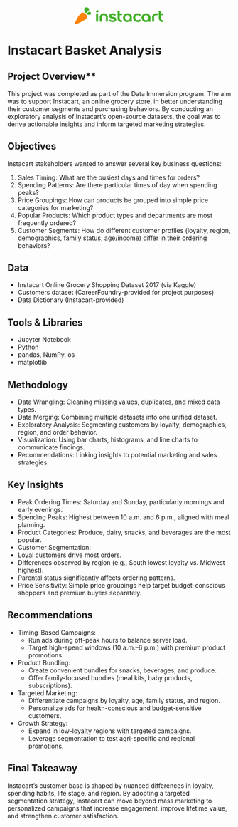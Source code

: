 <p align="center">
  <img src="Instacart Logo.png" alt="Instacart Logo" width="200"/>
</p>

# Instacart Basket Analysis

## Project Overview**

This project was completed as part of the Data Immersion program. The aim was to support Instacart, an online grocery store, in better understanding their customer segments and purchasing behaviors. By conducting an exploratory analysis of Instacart’s open-source datasets, the goal was to derive actionable insights and inform targeted marketing strategies.

## Objectives
Instacart stakeholders wanted to answer several key business questions:
1. Sales Timing: What are the busiest days and times for orders?
2. Spending Patterns: Are there particular times of day when spending peaks?
3. Price Groupings: How can products be grouped into simple price categories for marketing?
4. Popular Products: Which product types and departments are most frequently ordered?
5. Customer Segments: How do different customer profiles (loyalty, region, demographics, family status, age/income) differ in their ordering behaviors?

## Data
- Instacart Online Grocery Shopping Dataset 2017 (via Kaggle)
- Customers dataset (CareerFoundry-provided for project purposes)
- Data Dictionary (Instacart-provided)

## Tools & Libraries
- Jupyter Notebook
- Python
- pandas, NumPy, os
- matplotlib

## Methodology
- Data Wrangling: Cleaning missing values, duplicates, and mixed data types.
- Data Merging: Combining multiple datasets into one unified dataset.
- Exploratory Analysis: Segmenting customers by loyalty, demographics, region, and order behavior.
- Visualization: Using bar charts, histograms, and line charts to communicate findings.
- Recommendations: Linking insights to potential marketing and sales strategies.

## Key Insights
- Peak Ordering Times: Saturday and Sunday, particularly mornings and early evenings.
- Spending Peaks: Highest between 10 a.m. and 6 p.m., aligned with meal planning.
- Product Categories: Produce, dairy, snacks, and beverages are the most popular.
- Customer Segmentation:
- Loyal customers drive most orders.
- Differences observed by region (e.g., South lowest loyalty vs. Midwest highest).
- Parental status significantly affects ordering patterns.
- Price Sensitivity: Simple price groupings help target budget-conscious shoppers and premium buyers separately.

## Recommendations
- Timing-Based Campaigns:
  - Run ads during off-peak hours to balance server load.
  - Target high-spend windows (10 a.m.–6 p.m.) with premium product promotions.
- Product Bundling:
  - Create convenient bundles for snacks, beverages, and produce.
  - Offer family-focused bundles (meal kits, baby products, subscriptions).
- Targeted Marketing:
  - Differentiate campaigns by loyalty, age, family status, and region.
  - Personalize ads for health-conscious and budget-sensitive customers.
- Growth Strategy:
  - Expand in low-loyalty regions with targeted campaigns.
  - Leverage segmentation to test agri-specific and regional promotions.

## Final Takeaway
Instacart’s customer base is shaped by nuanced differences in loyalty, spending habits, life stage, and region. By adopting a targeted segmentation strategy, Instacart can move beyond mass marketing to personalized campaigns that increase engagement, improve lifetime value, and strengthen customer satisfaction.
